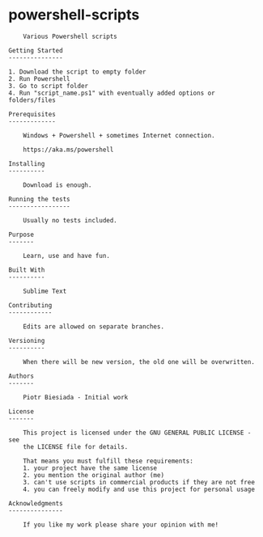 powershell-scripts
==================

		Various Powershell scripts

	Getting Started
	---------------

	1. Download the script to empty folder
	2. Run Powershell
	3. Go to script folder
	4. Run "script_name.ps1" with eventually added options or folders/files

	Prerequisites
	-------------

		Windows + Powershell + sometimes Internet connection.

		https://aka.ms/powershell

	Installing
	----------

		Download is enough.

	Running the tests
	-----------------

		Usually no tests included.

	Purpose
	-------

		Learn, use and have fun.

	Built With
	----------

		Sublime Text

	Contributing
	------------

		Edits are allowed on separate branches.

	Versioning
	----------

		When there will be new version, the old one will be overwritten.

	Authors
	-------

		Piotr Biesiada - Initial work

	License
	-------

		This project is licensed under the GNU GENERAL PUBLIC LICENSE - see
		the LICENSE file for details.

		That means you must fulfill these requirements:
		1. your project have the same license
		2. you mention the original author (me)
		3. can't use scripts in commercial products if they are not free
		4. you can freely modify and use this project for personal usage

	Acknowledgments
	---------------

		If you like my work please share your opinion with me!

